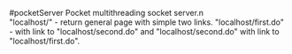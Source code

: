 #pocketServer
 Pocket multithreading socket server.n\
 "localhost/" - return general page with simple two links.
 "localhost/first.do" - with link to "localhost/second.do" and
 "localhost/second.do" with link to "localhost/first.do".
 
